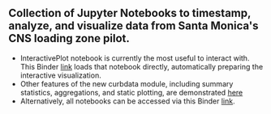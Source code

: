 ## Collection of Jupyter Notebooks to timestamp, analyze, and visualize data from Santa Monica's CNS loading zone pilot.
  * InteractivePlot notebook is currently the most useful to interact with. This Binder [link](https://mybinder.org/v2/gh/ucla-its/curb-analysis-visuals/master?urlpath=%2Fapps%2FInteractivePlot-v3.ipynb) loads that notebook directly, automatically preparing the interactive visualization.
  * Other features of the new curbdata module, including summary statistics, aggregations, and static plotting, are demonstrated [here](https://mybinder.org/v2/gh/ucla-its/curb-analysis-visuals/master?urlpath=%2FSummaryStats.ipynb)
  * Alternatively, all notebooks can be accessed via this Binder [link](https://mybinder.org/v2/gh/ucla-its/curb-analysis-visuals/master). 

